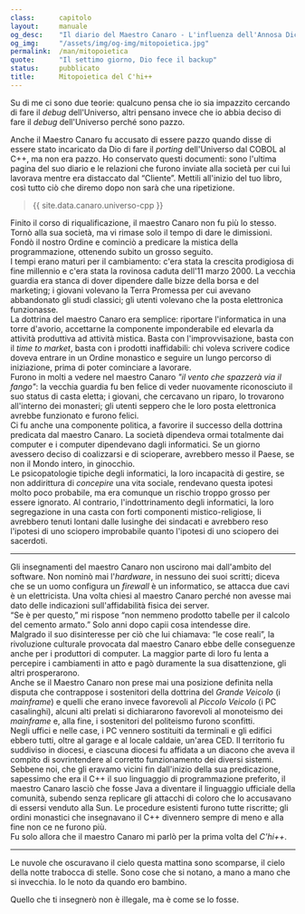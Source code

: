 ```yaml
---
class:      capitolo
layout:     manuale
og_desc:    "Il diario del Maestro Canaro - L'influenza dell'Annosa Dicotomia - La dottrina del maestro Canaro - La decadenza del C++."
og_img:     "/assets/img/og-img/mitopoietica.jpg"
permalink:  /man/mitopoietica
quote:      "Il settimo giorno, Dio fece il backup"
status:     pubblicato
title:      Mitopoietica del C'hi++
---
```


Su di me ci sono due teorie: qualcuno pensa che io sia impazzito cercando di fare il *debug* dell'Universo, altri pensano invece che io abbia deciso di fare il *debug* dell'Universo perché sono pazzo.

Anche il Maestro Canaro fu accusato di essere pazzo quando disse di essere stato incaricato da Dio di fare il *porting* dell'Universo dal COBOL al C++, ma non era pazzo.
Ho conservato questi documenti: sono l'ultima pagina del suo diario e le relazioni che furono inviate alla società per cui lui lavorava mentre era distaccato dal “Cliente”.
Mettili all'inizio del tuo libro, così tutto ciò che diremo dopo non sarà che una ripetizione.

<blockquote id="universo-in-cpp" class="incluso">
{{ site.data.canaro.universo-cpp }}
</blockquote>

Finito il corso di riqualificazione, il maestro Canaro non fu più lo stesso. 
Tornò alla sua società, ma vi rimase solo il tempo di dare le dimissioni. 
Fondò il nostro Ordine e cominciò a predicare la mistica della programmazione, ottenendo subito un grosso seguito.  
I tempi erano maturi per il cambiamento: c'era stata la crescita prodigiosa di fine millennio e c'era stata la rovinosa caduta dell'11 marzo 2000. La vecchia guardia era stanca di dover dipendere dalle bizze della borsa e del marketing; i giovani volevano la Terra Promessa per cui avevano abbandonato gli studi classici; gli utenti volevano che la posta elettronica funzionasse.  
La dottrina del maestro Canaro era semplice: riportare l'informatica in una torre d'avorio, accettarne la componente imponderabile ed elevarla da attività produttiva ad attività mistica.
Basta con l'improvvisazione, basta con il *time to market*, basta con i prodotti inaffidabili: chi voleva scrivere codice doveva entrare in un Ordine monastico e seguire un lungo percorso di iniziazione, prima di poter cominciare a lavorare.  
Furono in molti a vedere nel maestro Canaro *"il vento che spazzerà via il fango"*: la vecchia guardia fu ben felice di veder nuovamente riconosciuto il suo status di casta eletta; i giovani, che cercavano un riparo, lo trovarono all'interno dei monasteri; gli utenti seppero che le loro posta elettronica avrebbe funzionato e furono felici.  
Ci fu anche una componente politica, a favorire il successo della dottrina predicata dal maestro Canaro. La società dipendeva ormai totalmente dai computer e i computer dipendevano dagli informatici. 
Se un giorno avessero deciso di coalizzarsi e di scioperare, avrebbero messo il Paese, se non il Mondo intero, in ginocchio.  
Le psicopatologie tipiche degli informatici, la loro incapacità di gestire, se non addirittura di *concepire* una vita sociale, rendevano questa ipotesi molto poco probabile, ma era comunque un rischio troppo grosso per essere ignorato. 
Al contrario, l'indottrinamento degli informatici, la loro segregazione in una casta con forti componenti mistico-religiose, li avrebbero tenuti lontani dalle lusinghe dei sindacati e avrebbero reso l'ipotesi di uno sciopero improbabile quanto l'ipotesi di uno sciopero dei sacerdoti.

---

Gli insegnamenti del maestro Canaro non uscirono mai dall'ambito del software.
Non nominò mai l'*hardware*, in nessuno dei suoi scritti; diceva che se un uomo configura un *firewall* è un informatico, se attacca due cavi è un elettricista.
Una volta chiesi al maestro Canaro perché non avesse mai dato delle indicazioni sull'affidabilità fisica dei server.  
“Se è per questo,” mi rispose “non nemmeno prodotto tabelle per il calcolo del cemento armato.” Solo anni dopo capii cosa intendesse dire.  
Malgrado il suo disinteresse per ciò che lui chiamava: “le cose reali”, la rivoluzione culturale provocata dal maestro Canaro ebbe delle conseguenze anche per i produttori di computer.
La maggior parte di loro fu lenta a percepire i cambiamenti in atto e pagò duramente la sua disattenzione, gli altri prosperarono.  
Anche se il Maestro Canaro non prese mai una posizione definita nella disputa che contrappose i sostenitori della dottrina del *Grande Veicolo* (i *mainframe*) e quelli che erano invece favorevoli al *Piccolo Veicolo* (i PC casalinghi), alcuni alti prelati si dichiararono favorevoli al monoteismo dei *mainframe* e, alla fine, i sostenitori del politeismo furono sconfitti.  
Negli uffici e nelle case, i PC vennero sostituiti da terminali e gli edifici ebbero tutti, oltre al garage e al locale caldaie, un'area CED.
Il territorio fu suddiviso in diocesi, e ciascuna diocesi fu affidata a un diacono che aveva il compito di sovrintendere al corretto funzionamento dei diversi sistemi.  
Sebbene noi, che gli eravamo vicini fin dall'inizio della sua predicazione, sapessimo che era il C++ il suo linguaggio di programmazione preferito, il maestro Canaro lasciò che fosse Java a diventare il linguaggio ufficiale della comunità, subendo senza replicare gli attacchi di coloro che lo accusavano di essersi venduto alla Sun. 
Le procedure esistenti furono tutte riscritte; gli ordini monastici che insegnavano il C++ divennero sempre di meno e alla fine non ce ne furono più.  
Fu solo allora che il maestro Canaro mi parlò per la prima volta del
*C'hi++*.

---

Le nuvole che oscuravano il cielo questa mattina sono scomparse, il cielo della notte trabocca di stelle.
Sono cose che si notano, a mano a mano che si invecchia.
Io le noto da quando ero bambino.

Quello che ti insegnerò non è illegale, ma è come se lo fosse.
